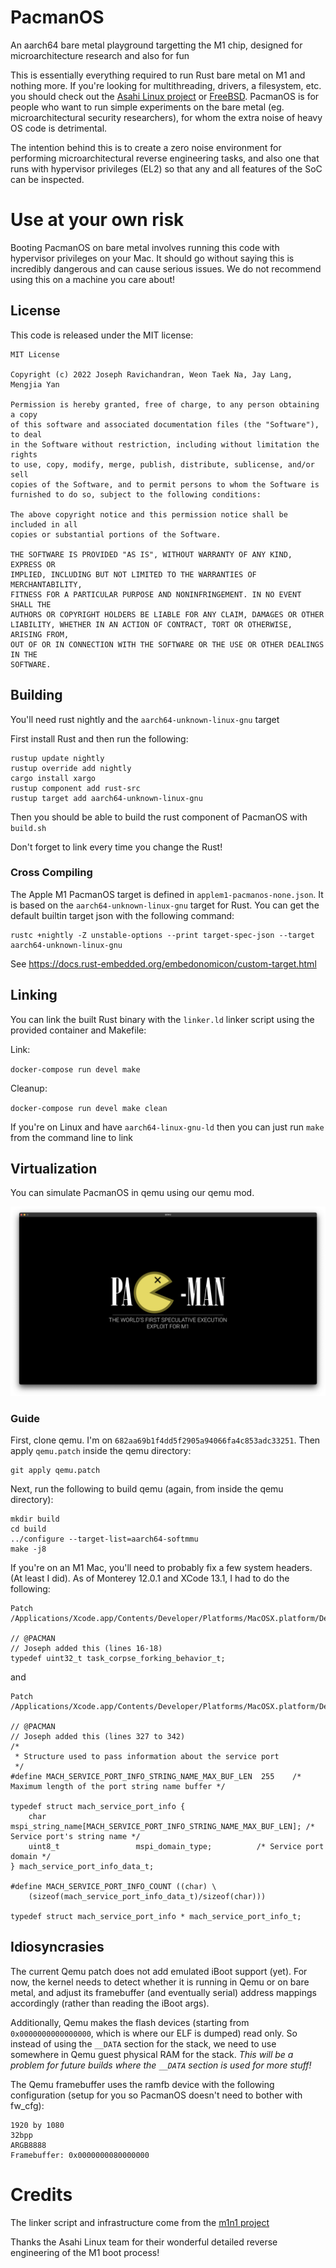 # PacmanOS
An aarch64 bare metal playground targetting the M1 chip, designed for microarchitecture research and also for fun

This is essentially everything required to run Rust bare metal on M1 and nothing more. If you're looking for multithreading, drivers, a filesystem, etc. you should check out the [Asahi Linux project](https://asahilinux.org) or [FreeBSD](https://wiki.freebsd.org/AppleSilicon).
PacmanOS is for people who want to run simple experiments on the bare metal (eg. microarchitectural security researchers), for whom the extra noise of heavy OS code is detrimental.

The intention behind this is to create a zero noise environment for performing microarchitectural reverse engineering tasks, and also one that runs with hypervisor privileges (EL2) so that any and all features of the SoC can be inspected.

# Use at your own risk

Booting PacmanOS on bare metal involves running this code with hypervisor privileges on your Mac. It should go without saying this is incredibly dangerous and can cause serious issues. We do not recommend using this on a machine you care about!

## License

This code is released under the MIT license:

```
MIT License

Copyright (c) 2022 Joseph Ravichandran, Weon Taek Na, Jay Lang, Mengjia Yan

Permission is hereby granted, free of charge, to any person obtaining a copy
of this software and associated documentation files (the "Software"), to deal
in the Software without restriction, including without limitation the rights
to use, copy, modify, merge, publish, distribute, sublicense, and/or sell
copies of the Software, and to permit persons to whom the Software is
furnished to do so, subject to the following conditions:

The above copyright notice and this permission notice shall be included in all
copies or substantial portions of the Software.

THE SOFTWARE IS PROVIDED "AS IS", WITHOUT WARRANTY OF ANY KIND, EXPRESS OR
IMPLIED, INCLUDING BUT NOT LIMITED TO THE WARRANTIES OF MERCHANTABILITY,
FITNESS FOR A PARTICULAR PURPOSE AND NONINFRINGEMENT. IN NO EVENT SHALL THE
AUTHORS OR COPYRIGHT HOLDERS BE LIABLE FOR ANY CLAIM, DAMAGES OR OTHER
LIABILITY, WHETHER IN AN ACTION OF CONTRACT, TORT OR OTHERWISE, ARISING FROM,
OUT OF OR IN CONNECTION WITH THE SOFTWARE OR THE USE OR OTHER DEALINGS IN THE
SOFTWARE.
```

## Building

You'll need rust nightly and the `aarch64-unknown-linux-gnu` target

First install Rust and then run the following:

```
rustup update nightly
rustup override add nightly
cargo install xargo
rustup component add rust-src
rustup target add aarch64-unknown-linux-gnu
```

Then you should be able to build the rust component of PacmanOS with `build.sh`

Don't forget to link every time you change the Rust!

### Cross Compiling

The Apple M1 PacmanOS target is defined in `applem1-pacmanos-none.json`. It is based on the `aarch64-unknown-linux-gnu` target for Rust. You can get the default builtin target json with the following command:

```
rustc +nightly -Z unstable-options --print target-spec-json --target aarch64-unknown-linux-gnu
```

See https://docs.rust-embedded.org/embedonomicon/custom-target.html

## Linking

You can link the built Rust binary with the `linker.ld` linker script using the provided container and Makefile:

Link:

`docker-compose run devel make`

Cleanup:

`docker-compose run devel make clean`

If you're on Linux and have `aarch64-linux-gnu-ld` then you can just run `make` from the command line to link

## Virtualization

You can simulate PacmanOS in qemu using our qemu mod.

![Qemu Screenshot](images/qemu.png)

### Guide

First, clone qemu. I'm on `682aa69b1f4dd5f2905a94066fa4c853adc33251`. Then apply `qemu.patch` inside the qemu directory:

```
git apply qemu.patch
```

Next, run the following to build qemu (again, from inside the qemu directory):

```
mkdir build
cd build
../configure --target-list=aarch64-softmmu
make -j8
```

If you're on an M1 Mac, you'll need to probably fix a few system headers. (At least I did). As of Monterey 12.0.1 and XCode 13.1, I had to do the following:
```
Patch /Applications/Xcode.app/Contents/Developer/Platforms/MacOSX.platform/Developer/SDKs/MacOSX.sdk/usr/include/mach/task.h:

// @PACMAN
// Joseph added this (lines 16-18)
typedef uint32_t task_corpse_forking_behavior_t;
```

and

```
Patch /Applications/Xcode.app/Contents/Developer/Platforms/MacOSX.platform/Developer/SDKs/MacOSX12.0.sdk/usr/include/mach/port.h:

// @PACMAN
// Joseph added this (lines 327 to 342)
/*
 * Structure used to pass information about the service port
 */
#define MACH_SERVICE_PORT_INFO_STRING_NAME_MAX_BUF_LEN  255    /* Maximum length of the port string name buffer */

typedef struct mach_service_port_info {
    char                    mspi_string_name[MACH_SERVICE_PORT_INFO_STRING_NAME_MAX_BUF_LEN]; /* Service port's string name */
    uint8_t                 mspi_domain_type;          /* Service port domain */
} mach_service_port_info_data_t;

#define MACH_SERVICE_PORT_INFO_COUNT ((char) \
    (sizeof(mach_service_port_info_data_t)/sizeof(char)))

typedef struct mach_service_port_info * mach_service_port_info_t;
```

## Idiosyncrasies

The current Qemu patch does not add emulated iBoot support (yet). For now, the kernel needs to
detect whether it is running in Qemu or on bare metal, and adjust its framebuffer (and eventually serial) address mappings accordingly (rather
than reading the iBoot args).

Additionally, Qemu makes the flash devices (starting from `0x0000000000000000`, which is where our ELF is dumped) read only. So instead
of using the `__DATA` section for the stack, we need to use somewhere in Qemu guest physical RAM for the stack. *This will be a problem
for future builds where the `__DATA` section is used for more stuff!*

The Qemu framebuffer uses the ramfb device with the following configuration (setup for you so PacmanOS doesn't need to bother with fw_cfg):

```
1920 by 1080
32bpp
ARGB8888
Framebuffer: 0x0000000080000000
```

# Credits

The linker script and infrastructure come from the [m1n1 project](https://github.com/AsahiLinux/m1n1)

Thanks the Asahi Linux team for their wonderful detailed reverse engineering of the M1 boot process!
